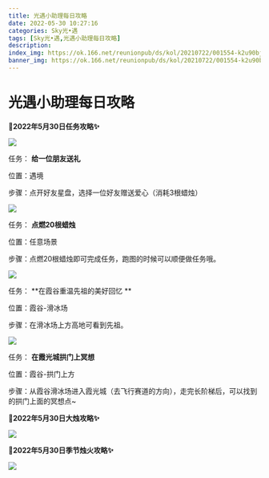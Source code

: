```yaml
---
title: 光遇小助理每日攻略
date: 2022-05-30 10:27:16
categories: Sky光•遇
tags: [Sky光•遇,光遇小助理每日攻略]
description: 
index_img: https://ok.166.net/reunionpub/ds/kol/20210722/001554-k2u90bj7ay.png?imageView&thumbnail=600x0&type=jpg
banner_img: https://ok.166.net/reunionpub/ds/kol/20210722/001554-k2u90bj7ay.png?imageView&thumbnail=600x0&type=jpg
---
```

# 光遇小助理每日攻略
**🎉2022年5月30日任务攻略✨**

![](https://ok.166.net/reunionpub/ds/kol/20220530/000239-0lrdoz6eks.png)

任务： **给一位朋友送礼**

位置：遇境

步骤：点开好友星盘，选择一位好友赠送爱心（消耗3根蜡烛）

![](https://ok.166.net/reunionpub/ds/kol/20220528/004002-493rsfuyki.png)

任务： **点燃20根蜡烛**

位置：任意场景

步骤：点燃20根蜡烛即可完成任务，跑图的时候可以顺便做任务哦。

![](https://ok.166.net/reunionpub/ds/kol/20220530/000404-j3q1ve5r4a.png)

任务： **在霞谷重温先祖的美好回忆  **

位置：霞谷-滑冰场

步骤：在滑冰场上方高地可看到先祖。

![](https://ok.166.net/reunionpub/ds/kol/20220530/000431-vmh32jwp5a.png)

任务： **在霞光城拱门上冥想**

位置：霞谷-拱门上方

步骤：从霞谷滑冰场进入霞光城（去飞行赛道的方向），走完长阶梯后，可以找到的拱门上面的冥想点~

 **🎉2022年5月30日大烛攻略✨**

![](https://ok.166.net/reunionpub/ds/kol/20220530/000326-4lvwqo2z7k.png)

  

 **🎉2022年5月30日季节烛火攻略✨**

![](https://ok.166.net/reunionpub/ds/kol/20220530/000338-o7yjh9dsvc.png)

  


